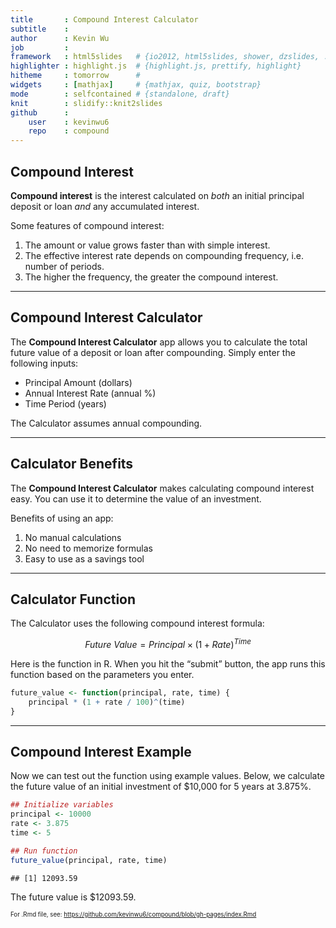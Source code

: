 ```yaml
---
title       : Compound Interest Calculator
subtitle    : 
author      : Kevin Wu
job         : 
framework   : html5slides   # {io2012, html5slides, shower, dzslides, ...}
highlighter : highlight.js  # {highlight.js, prettify, highlight}
hitheme     : tomorrow      # 
widgets     : [mathjax]     # {mathjax, quiz, bootstrap}
mode        : selfcontained # {standalone, draft}
knit        : slidify::knit2slides
github      :
    user    : kevinwu6
    repo    : compound
---
```


## Compound Interest

**Compound interest** is the interest calculated on *both* an initial principal deposit or loan *and* any accumulated interest.

Some features of compound interest:

1. The amount or value grows faster than with simple interest.
2. The effective interest rate depends on compounding frequency, i.e. number of periods.
3. The higher the frequency, the greater the compound interest.

---

## Compound Interest Calculator

The **Compound Interest Calculator** app allows you to calculate the total future value of a deposit or loan after compounding. Simply enter the following inputs:

* Principal Amount (dollars)
* Annual Interest Rate (annual %)
* Time Period (years)

The Calculator assumes annual compounding.

---

## Calculator Benefits

The **Compound Interest Calculator** makes calculating compound interest easy. You can use it to determine the value of an investment.

Benefits of using an app:

1. No manual calculations
2. No need to memorize formulas
3. Easy to use as a savings tool

---

## Calculator Function

The Calculator uses the following compound interest formula:

$$Future\ Value = Principal \times (1 + Rate)^{Time}$$

Here is the function in R. When you hit the “submit” button, the app runs this function based on the parameters you enter.


```r
future_value <- function(principal, rate, time) {
    principal * (1 + rate / 100)^(time)
}
```

---

## Compound Interest Example

Now we can test out the function using example values. Below, we calculate the future value of an initial investment of $10,000 for 5 years at 3.875%.


```r
## Initialize variables
principal <- 10000
rate <- 3.875
time <- 5

## Run function
future_value(principal, rate, time)
```

```
## [1] 12093.59
```

The future value is $12093.59.

<sub><sup>For .Rmd file, see: https://github.com/kevinwu6/compound/blob/gh-pages/index.Rmd</sup></sub>
